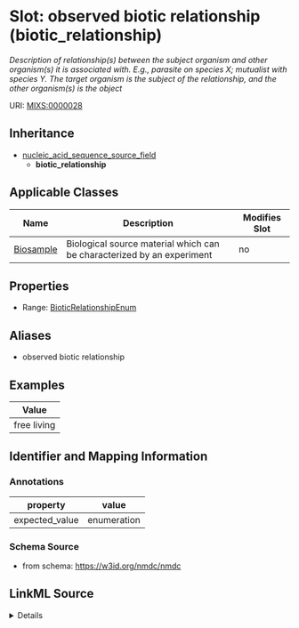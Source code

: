 # Slot: observed biotic relationship (biotic_relationship)


_Description of relationship(s) between the subject organism and other organism(s) it is associated with. E.g., parasite on species X; mutualist with species Y. The target organism is the subject of the relationship, and the other organism(s) is the object_



URI: [MIXS:0000028](https://w3id.org/mixs/0000028)




## Inheritance

* [nucleic_acid_sequence_source_field](nucleic_acid_sequence_source_field.md)
    * **biotic_relationship**





## Applicable Classes

| Name | Description | Modifies Slot |
| --- | --- | --- |
[Biosample](Biosample.md) | Biological source material which can be characterized by an experiment |  no  |







## Properties

* Range: [BioticRelationshipEnum](BioticRelationshipEnum.md)



## Aliases


* observed biotic relationship




## Examples

| Value |
| --- |
| free living |

## Identifier and Mapping Information





### Annotations

| property | value |
| --- | --- |
| expected_value | enumeration |



### Schema Source


* from schema: https://w3id.org/nmdc/nmdc




## LinkML Source

<details>
```yaml
name: biotic_relationship
annotations:
  expected_value:
    tag: expected_value
    value: enumeration
description: Description of relationship(s) between the subject organism and other
  organism(s) it is associated with. E.g., parasite on species X; mutualist with species
  Y. The target organism is the subject of the relationship, and the other organism(s)
  is the object
title: observed biotic relationship
examples:
- value: free living
from_schema: https://w3id.org/nmdc/nmdc
aliases:
- observed biotic relationship
rank: 1000
is_a: nucleic acid sequence source field
slot_uri: MIXS:0000028
multivalued: false
alias: biotic_relationship
domain_of:
- Biosample
range: biotic_relationship_enum

```
</details>